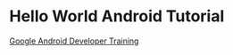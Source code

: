 # Hello World Android Tutorial

[Google Android Developer Training](http://developer.android.com/training/basics/firstapp/index.html)